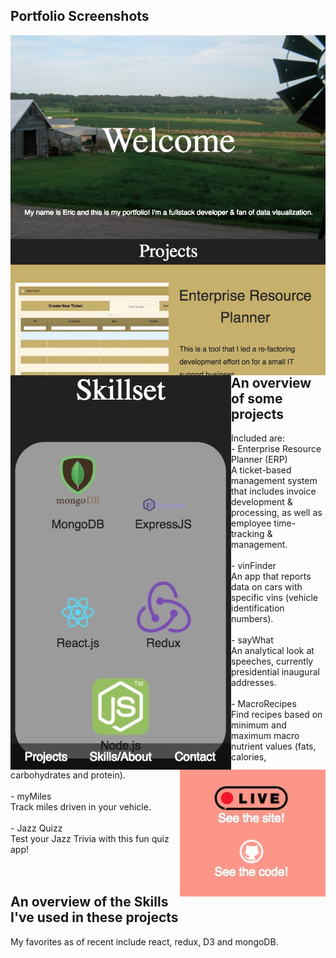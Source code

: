 ## Portfolio Screenshots
<img src="imgs/port/welcome.jpg"  align="left" style="display:inline-block;">
<img src="imgs/port/projects.jpg" align="right" style="display:inline-block;">
<img src="imgs/port/responsive.jpg" align="left" style="display:inline-block;">
<img src="imgs/port/links.jpg" align="right" style="display:inline-block;">

</br></br></br>
## An overview of some projects 
Included are:</br>
	- Enterprise Resource Planner (ERP)</br>
		A ticket-based management system that includes invoice development & processing, as well as employee time-tracking & management.</br></br>
	- vinFinder</br>
		An app that reports data on cars with specific vins (vehicle identification numbers).</br></br>
	- sayWhat</br>
		An analytical look at speeches, currently presidential inaugural addresses.</br></br>
	- MacroRecipes</br>
		Find recipes based on minimum and maximum macro nutrient values (fats, calories, carbohydrates and protein).</br></br>
	- myMiles</br>
		Track miles driven in your vehicle.</br></br>
	- Jazz Quizz</br>
		Test your Jazz Trivia with this fun quiz app!</br></br></br>

## An overview of the Skills I've used in these projects
My favorites as of recent include react, redux, D3 and mongoDB.